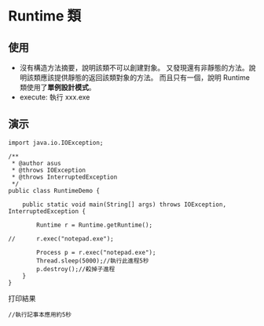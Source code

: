 # Runtime 類

## 使用
- 沒有構造方法摘要，說明該類不可以創建對象。
又發現還有非靜態的方法。說明該類應該提供靜態的返回該類對象的方法。
而且只有一個，說明 Runtime 類使用了**單例設計模式**。
- execute: 執行 xxx.exe


## 演示
```
import java.io.IOException;

/**
 * @author asus
 * @throws IOException
 * @throws InterruptedException
 */
public class RuntimeDemo {

	public static void main(String[] args) throws IOException, InterruptedException {

		Runtime r = Runtime.getRuntime();
		
//		r.exec("notepad.exe");
		
		Process p = r.exec("notepad.exe");
		Thread.sleep(5000);//執行此進程5秒
		p.destroy();//殺掉子進程
	}
}
```
打印結果
```
//執行記事本應用約5秒
```
